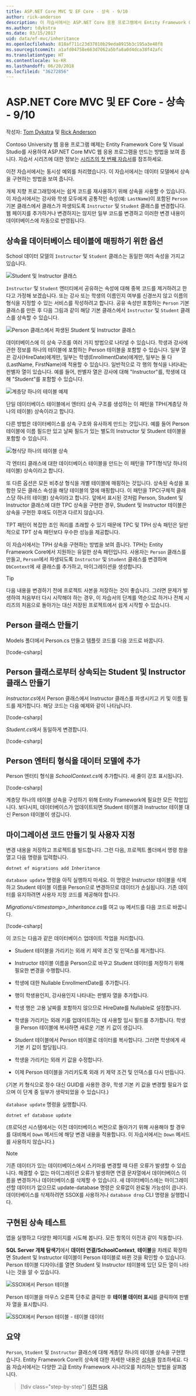 ```yaml
---
title: ASP.NET Core MVC 및 EF Core - 상속 - 9/10
author: rick-anderson
description: 이 자습서에서는 ASP.NET Core 응용 프로그램에서 Entity Framework Core를 사용하여 데이터 모델에서 상속을 구현하는 방법을 보여 줍니다.
ms.author: tdykstra
ms.date: 03/15/2017
uid: data/ef-mvc/inheritance
ms.openlocfilehash: 818af711c23d37810b29eda8915b3c195a3e48f8
ms.sourcegitcommit: a1afd04758e663d7062a5bfa8a0d4dca38f42afc
ms.translationtype: HT
ms.contentlocale: ko-KR
ms.lasthandoff: 06/20/2018
ms.locfileid: "36272856"
---
```

# <a name="aspnet-core-mvc-with-ef-core---inheritance---9-of-10"></a>ASP.NET Core MVC 및 EF Core - 상속 - 9/10

작성자: [Tom Dykstra](https://github.com/tdykstra) 및 [Rick Anderson](https://twitter.com/RickAndMSFT)

Contoso University 웹 응용 프로그램 예제는 Entity Framework Core 및 Visual Studio를 사용하여 ASP.NET Core MVC 웹 응용 프로그램을 만드는 방법을 보여 줍니다. 자습서 시리즈에 대한 정보는 [시리즈의 첫 번째 자습서](intro.md)를 참조하세요.

이전 자습서에서는 동시성 예외를 처리했습니다. 이 자습서에서는 데이터 모델에서 상속을 구현하는 방법을 보여 줍니다.

개체 지향 프로그래밍에서는 쉽게 코드를 재사용하기 위해 상속을 사용할 수 있습니다. 이 자습서에서는 강사와 학생 모두에게 공통적인 속성(예: `LastName`)이 포함된 `Person` 기본 클래스에서 클래스가 파생되도록 `Instructor` 및 `Student` 클래스를 변경합니다. 웹 페이지를 추가하거나 변경하지는 않지만 일부 코드를 변경하고 이러한 변경 내용이 데이터베이스에 자동으로 반영됩니다.

## <a name="options-for-mapping-inheritance-to-database-tables"></a>상속을 데이터베이스 테이블에 매핑하기 위한 옵션

School 데이터 모델의 `Instructor` 및 `Student` 클래스는 동일한 여러 속성을 가지고 있습니다.

![Student 및 Instructor 클래스](inheritance/_static/no-inheritance.png)

`Instructor` 및 `Student` 엔터티에서 공유하는 속성에 대해 중복 코드를 제거하려고 한다고 가정해 보겠습니다. 또는 강사 또는 학생의 이름인지 여부를 신경쓰지 않고 이름의 형식을 지정할 수 있는 서비스를 작성하려고 합니다. 공유 속성만 포함하는 `Person` 기본 클래스를 만든 후 다음 그림과 같이 해당 기본 클래스에서 `Instructor` 및 `Student` 클래스를 상속할 수 있습니다.

![Person 클래스에서 파생된 Student 및 Instructor 클래스](inheritance/_static/inheritance.png)

데이터베이스에 이 상속 구조를 여러 가지 방법으로 나타낼 수 있습니다. 학생과 강사에 관한 정보를 하나의 테이블에 포함하는 Person 테이블을 포함할 수 있습니다. 일부 열은 강사(HireDate)에게만, 일부는 학생(EnrollmentDate)에게만, 일부는 둘 다(LastName, FirstName)에 적용할 수 있습니다. 일반적으로 각 행의 형식을 나타내는 판별자 열이 있습니다. 예를 들어, 판별자 열은 강사에 대해 "Instructor"를, 학생에 대해 "Student"를 포함할 수 있습니다.

![계층당 하나의 테이블 예제](inheritance/_static/tph.png)

단일 데이터베이스 테이블에서 엔터티 상속 구조를 생성하는 이 패턴을 TPH(계층당 하나의 테이블) 상속이라고 합니다.

다른 방법은 데이터베이스를 상속 구조와 유사하게 만드는 것입니다. 예를 들어 Person 테이블에 이름 필드만 있고 날짜 필드가 있는 별도의 Instructor 및 Student 테이블을 포함할 수 있습니다.

![형식당 하나의 테이블 상속](inheritance/_static/tpt.png)

각 엔터티 클래스에 대한 데이터베이스 테이블을 만드는 이 패턴을 TPT(형식당 하나의 테이블) 상속이라고 합니다.

또 다른 옵션은 모든 비추상 형식을 개별 테이블에 매핑하는 것입니다. 상속된 속성을 포함한 모든 클래스 속성을 해당 테이블의 열에 매핑합니다. 이 패턴을 TPC(구체적 클래스당 하나의 테이블) 상속이라고 합니다. 앞에서 표시된 것처럼 Person, Student 및 Instructor 클래스에 대한 TPC 상속을 구현한 경우, Student 및 Instructor 테이블은 상속을 구현한 후에도 이전과 다르지 않습니다.

TPT 패턴이 복잡한 조인 쿼리를 초래할 수 있기 때문에 TPC 및 TPH 상속 패턴은 일반적으로 TPT 상속 패턴보다 우수한 성능을 제공합니다.

이 자습서에서는 TPH 상속을 구현하는 방법을 보여 줍니다. TPH는 Entity Framework Core에서 지원하는 유일한 상속 패턴입니다.  사용자는 `Person` 클래스를 만들고, `Person`에서 파생되도록 `Instructor` 및 `Student` 클래스를 변경하며 `DbContext`에 새 클래스를 추가하고, 마이그레이션을 생성합니다.

> [!TIP] 
> 다음 내용을 변경하기 전에 프로젝트 사본을 저장하는 것이 좋습니다.  그러면 문제가 발생하여 처음부터 다시 시작해야 하는 경우, 이 자습서의 단계를 역순으로 하거나 전체 시리즈의 처음으로 돌아가는 대신 저장된 프로젝트에서 쉽게 시작할 수 있습니다.

## <a name="create-the-person-class"></a>Person 클래스 만들기

Models 폴더에서 Person.cs 만들고 템플릿 코드를 다음 코드로 바꿉니다.

[!code-csharp[](intro/samples/cu/Models/Person.cs)]

## <a name="make-student-and-instructor-classes-inherit-from-person"></a>Person 클래스로부터 상속되는 Student 및 Instructor 클래스 만들기

*Instructor.cs*에서 Person 클래스에서 Instructor 클래스를 파생시키고 키 및 이름 필드를 제거합니다. 해당 코드는 다음 예제와 같이 나타납니다.

[!code-csharp[](intro/samples/cu/Models/Instructor.cs?name=snippet_AfterInheritance&highlight=8)]

*Student.cs*에서 동일하게 변경합니다.

[!code-csharp[](intro/samples/cu/Models/Student.cs?name=snippet_AfterInheritance&highlight=8)]

## <a name="add-the-person-entity-type-to-the-data-model"></a>Person 엔터티 형식을 데이터 모델에 추가

Person 엔터티 형식을 *SchoolContext.cs*에 추가합니다. 새 줄이 강조 표시됩니다.

[!code-csharp[](intro/samples/cu/Data/SchoolContext.cs?name=snippet_AfterInheritance&highlight=19,30)]

계층당 하나의 테이블 상속을 구성하기 위해 Entity Framework에 필요한 모든 작업입니다. 보다시피, 데이터베이스가 업데이트되면 Student 테이블과 Instructor 테이블 대신 Person 테이블이 생깁니다.

## <a name="create-and-customize-migration-code"></a>마이그레이션 코드 만들기 및 사용자 지정

변경 내용을 저장하고 프로젝트를 빌드합니다. 그런 다음, 프로젝트 폴더에서 명령 창을 열고 다음 명령을 입력합니다.

```console
dotnet ef migrations add Inheritance
```

`database update` 명령을 아직 실행하지 마세요. 이 명령은 Instructor 테이블을 삭제하고 Student 테이블 이름을 Person으로 변경하므로 데이터가 손실됩니다. 기존 데이터를 유지하려면 사용자 지정 코드를 제공해야 합니다.

*Migrations/\<timestamp>_Inheritance.cs*를 여고 `Up` 메서드를 다음 코드로 바꿉니다.

[!code-csharp[](intro/samples/cu/Migrations/20170216215525_Inheritance.cs?name=snippet_Up)]

이 코드는 다음과 같은 데이터베이스 업데이트 작업을 처리합니다.

* Student 테이블을 가리키는 외래 키 제약 조건 및 인덱스를 제거합니다.

* Instructor 테이블 이름을 Person으로 바꾸고 Student 데이터를 저장하기 위해 필요한 변경을 수행합니다.

* 학생에 대한 Nullable EnrollmentDate를 추가합니다.

* 행이 학생용인지, 강사용인지 나타내는 판별자 열을 추가합니다.

* 학생 행은 고용 날짜를 포함하지 않으므로 HireDate를 Nullable로 설정합니다.

* 학생을 가리키는 외래 키를 업데이트하는 데 사용할 임시 필드를 추가합니다. 학생을 Person 테이블에 복사하면 새로운 기본 키 값이 생깁니다.

* Student 테이블에서 Person 테이블로 데이터를 복사합니다. 그러면 학생에게 새 기본 키 값이 할당됩니다.

* 학생을 가리키는 외래 키 값을 수정합니다.

* 이제 Person 테이블을 가리키도록 외래 키 제약 조건 및 인덱스를 다시 만듭니다.

(기본 키 형식으로 정수 대신 GUID를 사용한 경우, 학생 기본 키 값을 변경할 필요가 없으며 이 단계 중 일부가 생략되었을 수 있습니다.)

`database update` 명령을 실행합니다.

```console
dotnet ef database update
```

(프로덕션 시스템에서는 이전 데이터베이스 버전으로 돌아가기 위해 사용해야 할 경우를 대비해서 `Down` 메서드에 해당 변경 내용을 적용합니다. 이 자습서에서는 `Down` 메서드를 사용하지 않습니다.)

> [!NOTE] 
> 기존 데이터가 있는 데이터베이스에서 스키마를 변경할 때 다른 오류가 발생할 수 있습니다. 해결할 수 없는 마이그레이션 오류가 발생하면 연결 문자열에서 데이터베이스 이름을 변경하거나 데이터베이스를 삭제할 수 있습니다. 새 데이터베이스에는 마이그레이션할 데이터가 없으므로 update-database 명령은 오류없이 완료될 가능성이 큽니다. 데이터베이스를 삭제하려면 SSOX를 사용하거나 `database drop` CLI 명령을 실행합니다.

## <a name="test-with-inheritance-implemented"></a>구현된 상속 테스트

앱을 실행하고 다양한 페이지를 시도해 봅니다. 모든 항목이 이전과 같이 작동합니다.

**SQL Server 개체 탐색기**에서 **데이터 연결/SchoolContext**, **테이블**을 차례로 확장하면 Student 및 Instructor 테이블이 Person 테이블로 바뀐 것을 확인할 수 있습니다. Person 테이블 디자이너를 열면 Student 및 Instructor 테이블에 있던 모든 열이 나타나는 것을 알 수 있습니다.

![SSOX에서 Person 테이블](inheritance/_static/ssox-person-table.png)

Person 테이블을 마우스 오른쪽 단추로 클릭한 후 **테이블 데이터 표시**를 클릭하여 판별자 열을 표시합니다.

![SSOX에서 Person 테이블 - 테이블 데이터](inheritance/_static/ssox-person-data.png)

## <a name="summary"></a>요약

`Person`, `Student` 및 `Instructor` 클래스에 대해 계층당 하나의 테이블 상속을 구현했습니다. Entity Framework Core의 상속에 대한 자세한 내용은 [상속](https://docs.microsoft.com/ef/core/modeling/inheritance)을 참조하세요. 다음 자습서에서는 다양한 고급 Entity Framework 시나리오를 처리하는 방법을 살펴봅니다.

> [!div class="step-by-step"]
> [이전](concurrency.md)
> [다음](advanced.md)  
